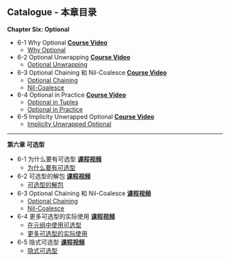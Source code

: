 ## Catalogue - 本章目录

**Chapter Six: Optional** 

   * 6-1 Why Optional [**Course Video**](http://t.imooc.com/video/11679)
      * [Why Optional](https://github.com/JeffreyWang2864/Play-with-Swift-3/blob/master/06-Optional/01-Why-Optional.playground/Contents.swift)
   * 6-2 Optional Unwrapping [**Course Video**](http://t.imooc.com/video/11610)
      * [Optional Unwrapping](https://github.com/JeffreyWang2864/Play-with-Swift-3/blob/master/06-Optional/02-Optional-Unwrapping.playground/Contents.swift)
   * 6-3 Optional Chaining 和 Nil-Coalesce [**Course Video**](http://t.imooc.com/video/11611)
      * [Optional Chaining](https://github.com/JeffreyWang2864/Play-with-Swift-3/blob/master/06-Optional/03-1-Optional-Chaining.playground/Contents.swift)
      * [Nil-Coalesce](https://github.com/JeffreyWang2864/Play-with-Swift-3/blob/master/06-Optional/03-2-Nil-Coalescing.playground/Contents.swift)
   * 6-4 Optional in Practice [**Course Video**](http://t.imooc.com/video/11612)
      * [Optional in Tuples](https://github.com/JeffreyWang2864/Play-with-Swift-3/blob/master/06-Optional/04-1-Optional-in-Tuple.playground/Contents.swift)
      * [Optional in Practice](https://github.com/JeffreyWang2864/Play-with-Swift-3/blob/master/06-Optional/04-2-Optional-in-Practice.playground/Contents.swift)
   * 6-5 Implicity Unwrapped Optional [**Course Video**](http://t.imooc.com/video/11613)
      * [Implicity Unwrapped Optional](https://github.com/JeffreyWang2864/Play-with-Swift-3/blob/master/06-Optional/05-Implicity-Unwrapped-Optionals.playground/Contents.swift) 
      
---

**第六章 可选型**

   * 6-1 为什么要有可选型 [**课程视频**](http://t.imooc.com/video/11679)
      * [为什么要有可选型](https://github.com/JeffreyWang2864/Play-with-Swift-3/blob/master/06-Optional/01-Why-Optional.playground/Contents.swift)
   * 6-2 可选型的解包 [**课程视频**](http://t.imooc.com/video/11610)
      * [可选型的解包](https://github.com/JeffreyWang2864/Play-with-Swift-3/blob/master/06-Optional/02-Optional-Unwrapping.playground/Contents.swift)
   * 6-3 Optional Chaining 和 Nil-Coalesce [**课程视频**](http://t.imooc.com/video/11611)
      * [Optional Chaining](https://github.com/JeffreyWang2864/Play-with-Swift-3/tree/master/06-Optional/03-1-Optional-Chaining.playground/Contents.swift)
      * [Nil-Coalesce](https://github.com/JeffreyWang2864/Play-with-Swift-3/blob/master/06-Optional/03-2-Nil-Coalescing.playground/Contents.swift)
   * 6-4 更多可选型的实际使用 [**课程视频**](http://t.imooc.com/video/11612)
      * [在元组中使用可选型](https://github.com/JeffreyWang2864/Play-with-Swift-3/blob/master/06-Optional/04-1-Optional-in-Tuple.playground/Contents.swift)
      * [更多可选型的实际使用](https://github.com/JeffreyWang2864/Play-with-Swift-3/blob/master/06-Optional/04-2-Optional-in-Practice.playground/Contents.swift)
   * 6-5 隐式可选型 [**课程视频**](http://t.imooc.com/video/11613)
      * [隐式可选型](https://github.com/JeffreyWang2864/Play-with-Swift-3/blob/master/06-Optional/05-Implicity-Unwrapped-Optionals.playground/Contents.swift)
